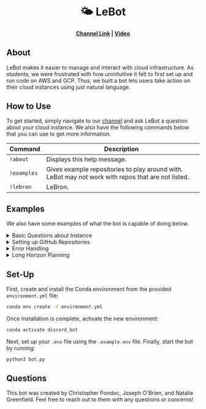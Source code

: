 <h1 align="center">🌤️ LeBot</h1>

<h4 align="center">
    <p>
        <a href="https://discord.com/channels/1326353542037901352/1343030976791580672">Channel Link</a> |
        <a href="https://www.youtube.com/watch?v=Cs7Up_YK6V4">Video</a>
    <p>
</h4>

## About

LeBot makes it easier to manage and interact with cloud infrastructure. As students, we were frustrated with how uninituitive it felt to first set up and run code on AWS and GCP. Thus, we built a bot lets users take action on their cloud instances using just natural language.

## How to Use

To get started, simply navigate to our [channel](https://discord.com/channels/1326353542037901352/1343030976791580672) and ask LeBot a question about your cloud instance. We also have the following commands below that you can use to get more information.

| Command     | Description |
|------------|-------------|
| `!about`   | Displays this help message. |
| `!examples` | Gives example repositories to play around with. LeBot may not work with repos that are not listed. |
| `!lebron`  | LeBron. |

## Examples

We also have some examples of what the bot is capable of doing below.

<details>
  <summary>Basic Questions about Instance</summary>
</details>

<details>
  <summary>Setting up GitHub Repositories</summary>
</details>

<details>
  <summary>Error Handling</summary>
</details>

<details>
  <summary>Long Horizon Planning</summary>
</details>

## Set-Up
 
First, create and install the Conda environment from the provided `environment.yml` file:  
```sh
conda env create -f environment.yml
```

Once installation is complete, activate the new environment:


```sh
conda activate discord_bot
```

Next, set up your `.env` file using the `.example.env` file. Finally, start the bot by running:
```sh
python3 bot.py
```

## Questions

This bot was created by Christopher Pondoc, Joseph O'Brien, and Natalie Greenfield. Feel free to reach out to them with any questions or concerns!
